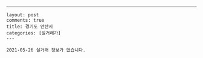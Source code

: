 ---
    layout: post
    comments: true
    title: 경기도 안산시
    categories: [실거래가]
    ---

    2021-05-26 실거래 정보가 없습니다.

    